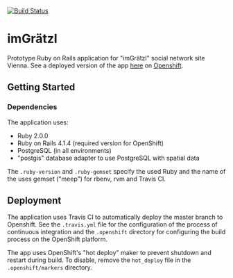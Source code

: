 [![Build Status](https://travis-ci.org/klappradla/im_graetzl.svg?branch=master)](https://travis-ci.org/klappradla/im_graetzl)
# imGrätzl

Prototype Ruby on Rails application for "imGrätzl" social network site Vienna. See a deployed version of the app [here](http://staging-imgraetzl.rhcloud.com/) on [Openshift](https://www.openshift.com/).


## Getting Started

### Dependencies

The application uses:
* Ruby 2.0.0
* Ruby on Rails 4.1.4 (required version for OpenShift)
* PostgreSQL (in all environments)
* "postgis" database adapter to use PostgreSQL with spatial data

The `.ruby-version` and `.ruby-gemset` specify the used Ruby and the name of the uses gemset ("meep") for rbenv, rvm and Travis CI.


## Deployment

The application uses Travis CI to automatically deploy the master branch to Openshift. See the `.travis.yml` file for the configuration of the process of continuous integration and the `.openshift` directory for configuring the build process on the OpenShift platform.

The app uses OpenShift's "hot deploy" maker to prevent shutdown and restart during build. To disable, remove the `hot_deploy` file in the `.openshift/markers` directory.